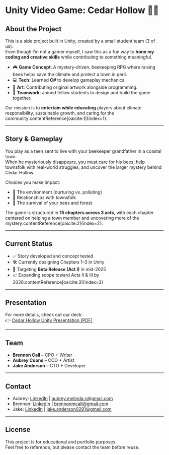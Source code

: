 # Unity Video Game: Cedar Hollow 🌱🐝

## About the Project
This is a side project built in Unity, created by a small student team (3 of us).  
Even though I’m not a gamer myself, I saw this as a fun way to **hone my coding and creative skills** while contributing to something meaningful.

- 🎮 **Game Concept**: A mystery-driven, beekeeping RPG where raising bees helps save the climate and protect a town in peril.  
- 💻 **Tech**: Learned **C#** to develop gameplay mechanics.  
- 🎨 **Art**: Contributing original artwork alongside programming.  
- 🤝 **Teamwork**: Joined fellow students to design and build the game together.  

Our mission is to **entertain while educating** players about climate responsibility, sustainable growth, and caring for the community:contentReference[oaicite:1]{index=1}.

---

## Story & Gameplay
You play as a teen sent to live with your beekeeper grandfather in a coastal town.  
When he mysteriously disappears, you must care for his bees, help townsfolk with real-world struggles, and uncover the larger mystery behind Cedar Hollow.  

Choices you make impact:
- 🌳 The environment (nurturing vs. polluting)  
- 👫 Relationships with townsfolk  
- 🐝 The survival of your bees and forest  

The game is structured in **15 chapters across 3 acts**, with each chapter centered on helping a town member and uncovering more of the mystery:contentReference[oaicite:2]{index=2}.

---

## Current Status
- ✅ Story developed and concept tested  
- 🛠️ Currently designing Chapters 1–3 in Unity  
- 🎯 Targeting **Beta Release (Act I)** in mid-2025  
- 📈 Expanding scope toward Acts II & III by 2026:contentReference[oaicite:3]{index=3}

---

## Presentation
For more details, check out our deck:  
👉 [Cedar Hollow Unity Presentation (PDF)](Cedar-Hollow-Unity-For-Humanity%20Deck.pdf)

---

## Team
- **Brennon Call** – CPO + Writer  
- **Aubrey Coons** – CCO + Artist  
- **Jake Anderson** – CTO + Developer  

---

## Contact
- Aubrey: [LinkedIn](https://www.linkedin.com/in/aubrey-call) | aubrey.melinda.c@gmail.com  
- Brennon: [LinkedIn](https://www.linkedin.com/in/brennon-call) | brennonmcall@gmail.com  
- Jake: [LinkedIn](https://www.linkedin.com/in/jacob-anderson-0291ja/) | jake.anderson0291@gmail.com  

---

## License
This project is for educational and portfolio purposes.  
Feel free to reference, but please contact the team before reuse.
